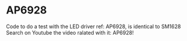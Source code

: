# AP6928
Code to do a test with the LED driver ref: AP6928, is identical to SM1628
Search on Youtube the video ralated with it: AP6928!
